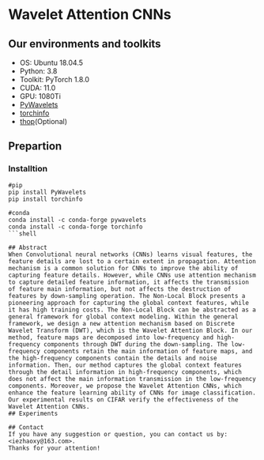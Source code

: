 # Wavelet Attention CNNs

## Our environments and toolkits
* OS: Ubuntu 18.04.5  
* Python: 3.8  
* Toolkit: PyTorch 1.8.0  
* CUDA: 11.0  
* GPU: 1080Ti  
* [PyWavelets](https://github.com/PyWavelets/pywt)  
* [torchinfo](https://github.com/TylerYep/torchinfo)  
* [thop](https://github.com/Lyken17/pytorch-OpCounter)(Optional)  

## Prepartion
### Installtion
```
#pip
pip install PyWavelets
pip install torchinfo

#conda
conda install -c conda-forge pywavelets
conda install -c conda-forge torchinfo
```shell

## Abstract
When Convolutional neural networks (CNNs) learns visual features, the feature details are lost to a certain extent in propagation. Attention mechanism is a common solution for CNNs to improve the ability of capturing feature details. However, while CNNs use attention mechanism to capture detailed feature information, it affects the transmission of feature main information, but not affects the destruction of features by down-sampling operation. The Non-Local Block presents a pioneering approach for capturing the global context features, while it has high training costs. The Non-Local Block can be abstracted as a general framework for global context modeling. Within the general framework, we design a new attention mechanism based on Discrete Wavelet Transform (DWT), which is the Wavelet Attention Block. In our method, feature maps are decomposed into low-frequency and high-frequency components through DWT during the down-sampling. The low-frequency components retain the main information of feature maps, and the high-frequency components contain the details and noise information. Then, our method captures the global context features through the detail information in high-frequency components, which does not affect the main information transmission in the low-frequency components. Moreover, we propose the Wavelet Attention CNNs, which enhance the feature learning ability of CNNs for image classification. Our experimental results on CIFAR verify the effectiveness of the Wavelet Attention CNNs.
## Experiments

## Contact
If you have any suggestion or question, you can contact us by: <iezhaoxy@163.com>.  
Thanks for your attention!
